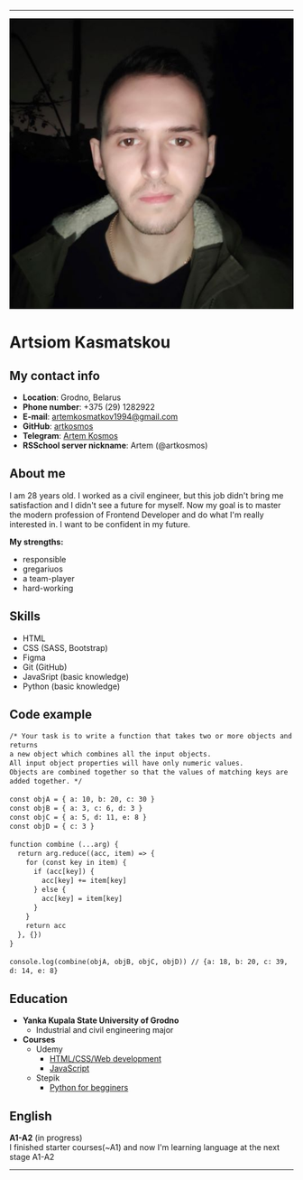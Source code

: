 ------
![my photo](myphoto.jpg)
# **Artsiom Kasmatskou**

## **My contact info**

* **Location**: Grodno, Belarus
* **Phone number**: +375 (29) 1282922
* **E-mail**: artemkosmatkov1994@gmail.com
* **GitHub**: [artkosmos](https://github.com/artkosmos "The link to my GitHub")
* **Telegram**: [Artem Kosmos](https://t.me/art_kosmos "The link to my Telegram")
* **RSSchool server nickname**: Artem (@artkosmos)

## **About me**

I am 28 years old. I worked as a civil engineer, but this job didn't bring me satisfaction and I didn't see a future for myself. Now my goal is to master the modern profession of Frontend Developer and do what I'm really interested in. I want to be confident in my future.

**My strengths:**
+ responsible
+ gregariuos
+ a team-player
+ hard-working

## **Skills**

+ HTML
+ CSS (SASS, Bootstrap)
+ Figma
+ Git (GitHub)
+ JavaSript (basic knowledge)
+ Python (basic knowledge)

## **Code example**

```
/* Your task is to write a function that takes two or more objects and returns
a new object which combines all the input objects.
All input object properties will have only numeric values.
Objects are combined together so that the values of matching keys are added together. */

const objA = { a: 10, b: 20, c: 30 }
const objB = { a: 3, c: 6, d: 3 }
const objC = { a: 5, d: 11, e: 8 }
const objD = { c: 3 }

function combine (...arg) {
  return arg.reduce((acc, item) => {
    for (const key in item) {
      if (acc[key]) {
        acc[key] += item[key]
      } else {
        acc[key] = item[key]
      }
    }
    return acc
  }, {})
}

console.log(combine(objA, objB, objC, objD)) // {a: 18, b: 20, c: 39, d: 14, e: 8}
```

## **Education**

+ **Yanka Kupala State University of Grodno**
  + Industrial and civil engineering major
+ **Courses**
  + Udemy
    + [HTML/CSS/Web development](https://www.udemy.com/share/101Wy2/ "The link to the course")
    + [JavaScript](https://www.udemy.com/share/105CnW/ "The link to the course")
  + Stepik
    + [Python for begginers](https://stepik.org/course/58852/promo "The link to the course")

## **English**

**A1-A2** (in progress)\
I finished starter courses(~A1) and now I'm learning language at the next stage A1-A2

------